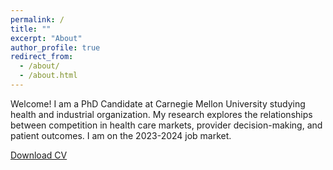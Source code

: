 ```yaml
---
permalink: /
title: ""
excerpt: "About"
author_profile: true
redirect_from: 
  - /about/
  - /about.html
---
```


Welcome! I am a PhD Candidate at Carnegie Mellon University studying health and industrial organization. My research explores the relationships between competition in health care markets, provider decision-making, and patient outcomes. I am on the 2023-2024 job market.   

[Download CV](http://shruthi-venkatesh.github.io/files/CV_ShruthiVenkatesh_Oct2023.pdf)